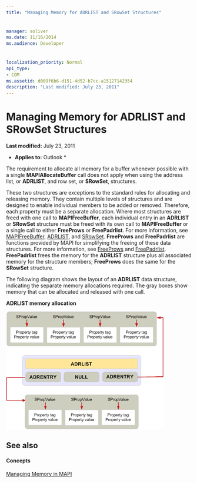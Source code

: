 ```yaml
---
title: "Managing Memory for ADRLIST and SRowSet Structures"
 
 
manager: soliver
ms.date: 11/16/2014
ms.audience: Developer
 
 
localization_priority: Normal
api_type:
- COM
ms.assetid: d009f6b6-d151-4d52-b7cc-a15127142354
description: "Last modified: July 23, 2011"
---
```


# Managing Memory for ADRLIST and SRowSet Structures

 **Last modified:** July 23, 2011 
  
 * **Applies to:** Outlook * 
  
The requirement to allocate all memory for a buffer whenever possible with a single **MAPIAllocateBuffer** call does not apply when using the address list, or **ADRLIST**, and row set, or **SRowSet**, structures. 
  
 These two structures are exceptions to the standard rules for allocating and releasing memory. They contain multiple levels of structures and are designed to enable individual members to be added or removed. Therefore, each property must be a separate allocation. Where most structures are freed with one call to **MAPIFreeBuffer**, each individual entry in an **ADRLIST** or **SRowSet** structure must be freed with its own call to **MAPIFreeBuffer** or a single call to either **FreeProws** or **FreePadrlist**. For more information, see [MAPIFreeBuffer](mapifreebuffer.md), [ADRLIST](adrlist.md), and [SRowSet](srowset.md). **FreeProws** and **FreePadrlist** are functions provided by MAPI for simplifying the freeing of these data structures. For more information, see [FreeProws](freeprows.md) and [FreePadrlist](freepadrlist.md). **FreePadrlist** frees the memory for the **ADRLIST** structure plus all associated memory for the structure members; **FreeProws** does the same for the **SRowSet** structure. 
  
The following diagram shows the layout of an **ADRLIST** data structure, indicating the separate memory allocations required. The gray boxes show memory that can be allocated and released with one call. 
  
 **ADRLIST memory allocation**
  
![ADRLIST memory allocation](media/amapi_52.gif)
  
## See also

#### Concepts

[Managing Memory in MAPI](managing-memory-in-mapi.md)

